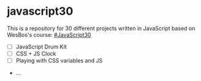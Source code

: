 # javascript30
This is a repository for 30 different projects written in JavaScript based on WesBos's course: [#JavaScript30](https://javascript30.com)
- [ ] JavaScript Drum Kit
- [ ] CSS + JS Clock
- [ ] Playing with CSS variables and JS
- ...
